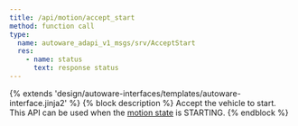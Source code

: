 ```yaml
---
title: /api/motion/accept_start
method: function call
type:
  name: autoware_adapi_v1_msgs/srv/AcceptStart
  res:
    - name: status
      text: response status
---
```


{% extends 'design/autoware-interfaces/templates/autoware-interface.jinja2' %}
{% block description %}
Accept the vehicle to start. This API can be used when the [motion state](./index.md) is STARTING.
{% endblock %}
